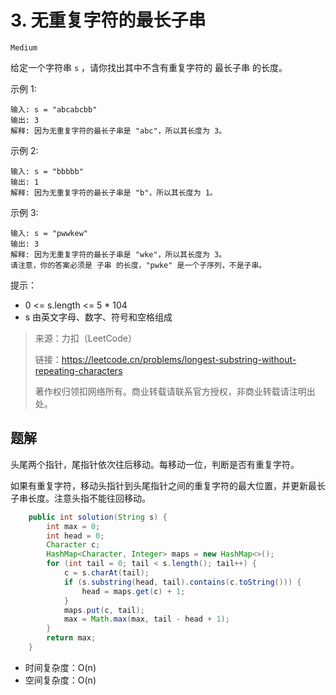 # 3. 无重复字符的最长子串

`Medium`

给定一个字符串 `s` ，请你找出其中不含有重复字符的 最长子串 的长度。

示例 1:
```
输入: s = "abcabcbb"
输出: 3
解释: 因为无重复字符的最长子串是 "abc"，所以其长度为 3。
```
示例 2:
```
输入: s = "bbbbb"
输出: 1
解释: 因为无重复字符的最长子串是 "b"，所以其长度为 1。
```
示例 3:
```
输入: s = "pwwkew"
输出: 3
解释: 因为无重复字符的最长子串是 "wke"，所以其长度为 3。
请注意，你的答案必须是 子串 的长度，"pwke" 是一个子序列，不是子串。
```
提示：

* 0 <= s.length <= 5 * 104
* s 由英文字母、数字、符号和空格组成

> 来源：力扣（LeetCode）
> 
> 链接：https://leetcode.cn/problems/longest-substring-without-repeating-characters
> 
> 著作权归领扣网络所有。商业转载请联系官方授权，非商业转载请注明出处。

## 题解

头尾两个指针，尾指针依次往后移动。每移动一位，判断是否有重复字符。

如果有重复字符，移动头指针到头尾指针之间的重复字符的最大位置，并更新最长子串长度。注意头指不能往回移动。

```java
    public int solution(String s) {
        int max = 0;
        int head = 0;
        Character c;
        HashMap<Character, Integer> maps = new HashMap<>();
        for (int tail = 0; tail < s.length(); tail++) {
            c = s.charAt(tail);
            if (s.substring(head, tail).contains(c.toString())) {
                head = maps.get(c) + 1;
            }
            maps.put(c, tail);
            max = Math.max(max, tail - head + 1);
        }
        return max;
    }
```

* 时间复杂度：O(n)
* 空间复杂度：O(n)